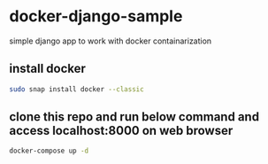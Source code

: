# docker-django-sample
simple django app to work with docker containarization

## install docker
```sh
sudo snap install docker --classic
```

## clone this repo and run below command and access localhost:8000 on web browser

```sh
docker-compose up -d
```
